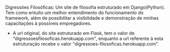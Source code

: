 Digressões Filosóficas:
 Um site de filosofia estruturado em Django(Python). Tem como entuíto um melhor entendimento do funcionamento do framework, além de possibilitar a visibilidade e demonstração de minhas capacitações à possíveis empregadores.
 - A url otiginal, do site estruturado em Flask, tem o valor de "digressoesfilosoficas.herokuapp.com", enquanto a url referente à esta estruturação recebe o valor "digressoes-filosoficas.herokuapp.com".
 
